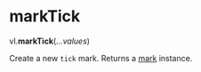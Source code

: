 # markTick

vl.<b>markTick</b>(<em>...values</em>)

Create a new <code>tick</code> mark.
Returns a [mark](mark) instance.
